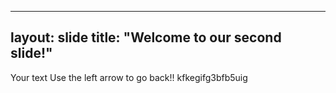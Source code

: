 
---
layout: slide
title: "Welcome to our second slide!"
---
Your text
Use the left arrow to go back!!
kfkegifg3bfb5uig

